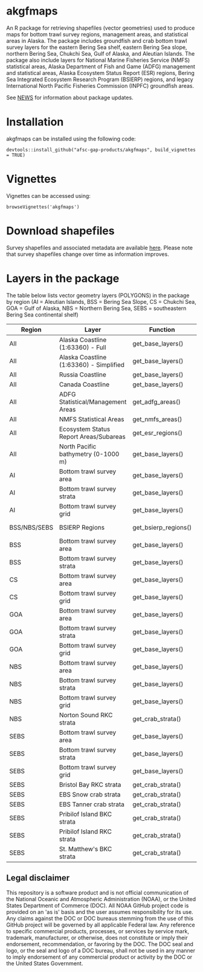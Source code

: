# akgfmaps
An R package for retrieving shapefiles (vector geometries) used to produce maps for bottom trawl survey regions, management areas, and statistical areas in Alaska. The package includes groundfish and crab bottom trawl survey layers for the eastern Bering Sea shelf, eastern Bering Sea slope, northern Bering Sea, Chukchi Sea, Gulf of Alaska, and Aleutian Islands. The package also include layers for National Marine Fisheries Service (NMFS) statistical areas, Alaska Department of Fish and Game (ADFG) management and statistical areas, Alaska Ecosystem Status Report (ESR) regions, Bering Sea Integrated Ecosystem Research Program (BSIERP) regions, and legacy International North Pacific Fisheries Commission (INPFC) groundfish areas. 

See [NEWS](./NEWS) for information about package updates.

# Installation

akgfmaps can be installed using the following code:

```{r}
devtools::install_github("afsc-gap-products/akgfmaps", build_vignettes = TRUE)
```

# Vignettes

Vignettes can be accessed using:

```{r}
browseVignettes('akgfmaps')
```

# Download shapefiles

Survey shapefiles and associated metadata are available [here](./assets/region_shapefiles). Please note that survey shapefiles change over time as information improves.

# Layers in the package

The table below lists vector geometry layers (POLYGONS) in the package by region (AI = Aleutian Islands, BSS = Bering Sea Slope, CS = Chukchi Sea, GOA = Gulf of Alaska, NBS = Northern Bering Sea, SEBS = southeastern Bering Sea continental shelf) 

| Region  | Layer | Function | Contributor/Creator | Source | 
|---------|-------|----------|-------------|--------|
| All | Alaska Coastline (1:63360) - Full | get_base_layers() | Alaska DNR | [Link](https://data-soa-dnr.opendata.arcgis.com/datasets/SOA-DNR::alaska-coastline/explore?layer=4&location=60.861513%2C30.585938%2C5.84) |
| All | Alaska Coastline (1:63360) - Simplified | get_base_layers() | Alaska DNR | [Link](https://data-soa-dnr.opendata.arcgis.com/datasets/SOA-DNR::alaska-coastline/explore?layer=4&location=60.861513%2C30.585938%2C5.84) |
| All | Russia Coastline | get_base_layers() | A. Grieg (AFSC Ret.) | |
| All | Canada Coastline | get_base_layers() | A. Grieg (AFSC Ret.) | |
| All | ADFG Statistical/Management Areas | get_adfg_areas() | [M. Callahan (PSMFC/AKFIN)](https://github.com/MattCallahan-NOAA) | [Link](http://www.adfg.alaska.gov/index.cfm?adfg=fishingCommercialByFishery.statmaps) |
| All | NMFS Statistical Areas | get_nmfs_areas() | [A. Jahn (AKRO)](https://github.com/abby-jahn) | [Link](https://www.ecfr.gov/cgi-bin/text-idx?mc=true&node=pt50.13.679&rgn=div5#ap50.13.679.0000_0nbspnbspnbsp.1) |
| All | Ecosystem Status Report Areas/Subareas | get_esr_regions() | [M. Callahan (PSMFC/AKFIN)](https://github.com/MattCallahan-NOAA) | [Link](https://apps-afsc.fisheries.noaa.gov/refm/reem/ecoweb/index.php) |
| All | North Pacific bathymetry (0-1000 m) | get_base_layers() | A. Grieg (AFSC Ret.) | GEBCO 1998 |
| AI | Bottom trawl survey area | get_base_layers() | [N. Laman (AFSC)](https://github.com/Ned-Laman-NOAA) | |
| AI | Bottom trawl survey strata | get_base_layers() | [N. Laman (AFSC)](https://github.com/Ned-Laman-NOAA) | |
| AI | Bottom trawl survey grid | get_base_layers() | [N. Laman (AFSC)](https://github.com/Ned-Laman-NOAA) | |
| BSS/NBS/SEBS | BSIERP Regions | get_bsierp_regions() | [M. Callahan (PSMFC/AKFIN)](https://github.com/MattCallahan-NOAA) | [Link](https://doi.org/10.5065/D6DF6P6C) |
| BSS | Bottom trawl survey area | get_base_layers() | A. Grieg (AFSC Ret.) | |
| BSS | Bottom trawl survey strata | get_base_layers() | A. Grieg (AFSC Ret.) | |
| CS  | Bottom trawl survey area | get_base_layers() | B. Lauth (AFSC Ret.) | |
| CS  | Bottom trawl survey grid | get_base_layers() | B. Lauth (AFSC Ret.) | |
| GOA | Bottom trawl survey area | get_base_layers() | [N. Laman (AFSC)](https://github.com/Ned-Laman-NOAA) | |
| GOA | Bottom trawl survey strata | get_base_layers() | [N. Laman (AFSC)](https://github.com/Ned-Laman-NOAA) | |
| GOA | Bottom trawl survey grid | get_base_layers() | [N. Laman (AFSC)](https://github.com/Ned-Laman-NOAA) | |
| NBS | Bottom trawl survey area | get_base_layers() | [J. Conner (AFSC)](https://github.com/Jason-Conner-NOAA) | [Link](https://github.com/afsc-gap-products/bering-sea-spatial) |
| NBS | Bottom trawl survey strata | get_base_layers() | [J. Conner (AFSC)](https://github.com/Jason-Conner-NOAA) | [Link](https://github.com/afsc-gap-products/bering-sea-spatial) |
| NBS | Bottom trawl survey grid | get_base_layers() | J. Benson (AFSC Ret.) | |
| NBS | Norton Sound RKC strata | get_crab_strata() | [ [E. Ryznar (AFSC)](https://github.com/eryznar) | |
| SEBS | Bottom trawl survey area | get_base_layers() | [J. Conner (AFSC)](https://github.com/Jason-Conner-NOAA) | [Link](https://github.com/afsc-gap-products/bering-sea-spatial) |
| SEBS | Bottom trawl survey strata | get_base_layers() | [J. Conner (AFSC)](https://github.com/Jason-Conner-NOAA) | [Link](https://github.com/afsc-gap-products/bering-sea-spatial) |
| SEBS | Bottom trawl survey grid | get_base_layers() | J. Benson (AFSC Ret.) | |
| SEBS | Bristol Bay RKC strata | get_crab_strata() | [E. Ryznar (AFSC)](https://github.com/eryznar) | |
| SEBS | EBS Snow crab strata | get_crab_strata() | [E. Ryznar (AFSC)](https://github.com/eryznar) | |
| SEBS | EBS Tanner crab strata | get_crab_strata() | [E. Ryznar (AFSC)](https://github.com/eryznar) | |
| SEBS | Pribilof Island BKC strata | get_crab_strata() | [E. Ryznar (AFSC)](https://github.com/eryznar) | |
| SEBS | Pribilof Island RKC strata | get_crab_strata() | [E. Ryznar (AFSC)](https://github.com/eryznar) | |
| SEBS | St. Matthew's BKC strata | get_crab_strata() | [E. Ryznar (AFSC)](https://github.com/eryznar) | |

## Legal disclaimer

This repository is a software product and is not official communication of the National Oceanic and Atmospheric Administration (NOAA), or the United States Department of Commerce (DOC). All NOAA GitHub project code is provided on an 'as is' basis and the user assumes responsibility for its use. Any claims against the DOC or DOC bureaus stemming from the use of this GitHub project will be governed by all applicable Federal law. Any reference to specific commercial products, processes, or services by service mark, trademark, manufacturer, or otherwise, does not constitute or imply their endorsement, recommendation, or favoring by the DOC. The DOC seal and logo, or the seal and logo of a DOC bureau, shall not be used in any manner to imply endorsement of any commercial product or activity by the DOC or the United States Government.

